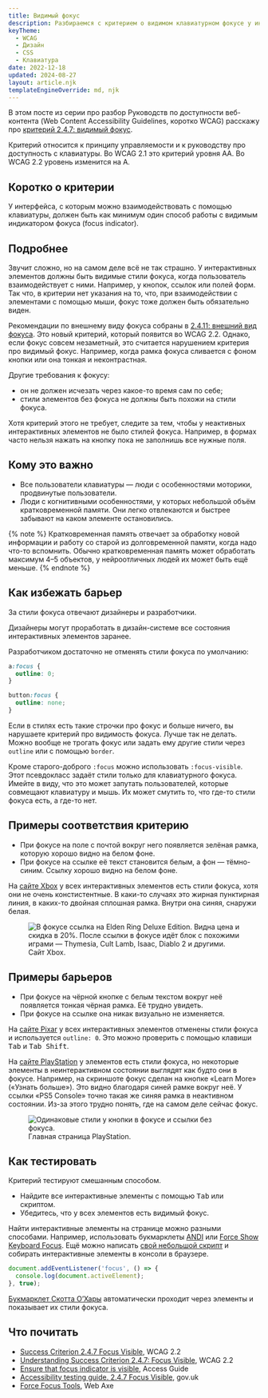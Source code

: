 ```yaml
---
title: Видимый фокус
description: Разбираемся с критерием о видимом клавиатурном фокусе у интерактивных элементов.
keyTheme:
  - WCAG
  - Дизайн
  - CSS
  - Клавиатура
date: 2022-12-18
updated: 2024-08-27
layout: article.njk
templateEngineOverride: md, njk
---
```


В этом посте из серии про разбор Руководств по доступности веб-контента (Web Content Accessibility Guidelines, коротко WCAG) расскажу про [критерий 2.4.7: видимый фокус](https://www.w3.org/WAI/WCAG22/Understanding/focus-visible.html).

Критерий относится к принципу управляемости и к руководству про доступность с клавиатуры. Во WCAG 2.1 это критерий уровня AA. Во WCAG 2.2 уровень изменится на A.

## Коротко о критерии

У интерфейса, с которым можно взаимодействовать с помощью клавиатуры, должен быть как минимум один способ работы с видимым индикатором фокуса (focus indicator).

## Подробнее

Звучит сложно, но на самом деле всё не так страшно. У интерактивных элементов должны быть видимые стили фокуса, когда пользователь взаимодействует с ними. Например, у кнопок, ссылок или полей форм. Так что, в критерии нет указания на то, что, при взаимодействии с элементами с помощью мыши, фокус тоже должен быть обязательно виден.

Рекомендации по внешнему виду фокуса собраны в [2.4.11: внешний вид фокуса](/ru/articles/wcag-focus-appearance/). Это новый критерий, который появится во WCAG 2.2. Однако, если фокус совсем незаметный, это считается нарушением критерия про видимый фокус. Например, когда рамка фокуса сливается с фоном кнопки или она тонкая и неконтрастная.

Другие требования к фокусу:

- он не должен исчезать через какое-то время сам по себе;
- стили элементов без фокуса не должны быть похожи на стили фокуса.

Хотя критерий этого не требует, следите за тем, чтобы у неактивных интерактивных элементов не было стилей фокуса. Например, в формах часто нельзя нажать на кнопку пока не заполнишь все нужные поля.

## Кому это важно

- Все пользователи клавиатуры — люди с особенностями моторики, продвинутые пользователи.
- Люди с когнитивными особенностями, у которых небольшой объём кратковременной памяти. Они легко отвлекаются и быстрее забывают на каком элементе остановились.

{% note %}
Кратковременная память отвечает за обработку новой информации и работу со старой из долговременной памяти, когда надо что-то вспомнить. Обычно кратковременная память может обработать максимум 4–5 объектов, у нейроотличных людей их может быть ещё меньше.
{% endnote %}

## Как избежать барьер

За стили фокуса отвечают дизайнеры и разработчики.

Дизайнеры могут проработать в дизайн-системе все состояния интерактивных элементов заранее.

Разработчиком достаточно не отменять стили фокуса по умолчанию:

```css
a:focus {
  outline: 0;
}

button:focus {
  outline: none;
}
```

Если в стилях есть такие строчки про фокус и больше ничего, вы нарушаете критерий про видимость фокуса. Лучше так не делать. Можно вообще не трогать фокус или задать ему другие стили через `outline` или с помощью `border`.

Кроме старого-доброго `:focus` можно использовать `:focus-visible`. Этот псевдокласс задаёт стили только для клавиатурного фокуса. Имейте в виду, что это может запутать пользователей, которые совмещают клавиатуру и мышь. Их может смутить то, что где-то стили фокуса есть, а где-то нет.

## Примеры соответствия критерию

- При фокусе на поле с почтой вокруг него появляется зелёная рамка, которую хорошо видно на белом фоне.
- При фокусе на ссылке её текст становится белым, а фон — тёмно-синим. Ссылку хорошо видно на белом фоне.

На [сайте Xbox](https://www.xbox.com/en-us/) у всех интерактивных элементов есть стили фокуса, хотя они не очень констистентные. В каки-то случаях это жирная пунктирная линия, в каких-то двойная сплошная рамка. Внутри она синяя, снаружи белая.

<figure class="article__image">
  <img
    class="article__image-item"
    src="images/xbox-site.png"
    alt="В фокусе ссылка на Elden Ring Deluxe Edition. Видна цена и скидка в 20%. После ссылки в фокусе идёт блок с похожими играми — Thymesia, Cult Lamb, Isaac, Diablo 2 и другими."
  >
  <figcaption class="article__image-caption">
    Сайт Xbox.
  </figcaption>
</figure>

## Примеры барьеров

- При фокусе на чёрной кнопке с белым текстом вокруг неё появляется тонкая чёрная рамка. Её трудно увидеть.
- При фокусе на ссылке она никак визуально не изменяется.

На [сайте Pixar](https://www.pixar.com/) у всех интерактивных элементов отменены стили фокуса и используется `outline: 0`. Это можно проверить с помощью клавиши <kbd>Tab</kbd> и <kbd>Tab Shift</kbd>.

На [сайте PlayStation](https://www.playstation.com/en-us/) у элементов есть стили фокуса, но некоторые элементы в неинтерактивном состоянии выглядят как будто они в фокусе. Например, на скриншоте фокус сделан на кнопке «Learn More» («Узнать больше»). Это видно благодаря синей рамке вокруг неё. У ссылки «PS5 Console» точно такая же синяя рамка в неактивном состоянии. Из-за этого трудно понять, где на самом деле сейчас фокус.

<figure class="article__image">
  <img
    class="article__image-item"
    src="images/playstation-site.png"
    alt="Одинаковые стили у кнопки в фокусе и ссылки без фокуса."
   >
  <figcaption class="article__image-caption">
    Главная страница PlayStation.
  </figcaption>
</figure>

## Как тестировать

Критерий тестируют смешанным способом.

- Найдите все интерактивные элементы с помощью <kbd>Tab</kbd> или скриптом.
- Убедитесь, что у всех элементов есть видимый фокус.

Найти интерактивные элементы на странице можно разными способами. Например, использовать букмарклеты [ANDI](https://www.ssa.gov/accessibility/andi/help/install.html) или [Force Show Keyboard Focus](https://pauljadam.com/bookmarklets/focus.html). Ещё можно написать [свой небольшой скрипт](https://codepen.io/svinkle/pen/WgYRxq/) и собирать интерактивные элементы в консоли в браузере.

```js
document.addEventListener('focus', () => {
  console.log(document.activeElement);
}, true);
```

[Букмарклет Скотта О’Хары](https://codepen.io/scottohara/pen/QBwJyw?editors=0010) автоматически проходит через элементы и показывает их стили фокуса.

## Что почитать

- [Success Criterion 2.4.7 Focus Visible](https://www.w3.org/TR/WCAG22/#focus-visible), WCAG 2.2
- [Understanding Success Criterion 2.4.7: Focus Visible](https://www.w3.org/WAI/WCAG22/Understanding/focus-visible.html), WCAG 2.2
- [Ensure that focus indicator is visible](https://www.accessguide.io/guide/focus-indicator/), Access Guide
- [Accessibility testing guide. 2.4.7 Focus Visible](https://github.com/alphagov/wcag-primer/wiki/2.4.7/), gov.uk
- [Force Focus Tools](https://www.webaxe.org/force-focus-tools/), Web Axe
